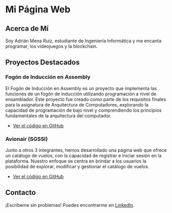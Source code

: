# Mi Página Web

## Acerca de Mí
Soy Adrián Mena Ruiz, estudiante de Ingeniería Informática y me encanta programar, los videojuegos y la blockchain.

## Proyectos Destacados
### Fogón de Inducción en Assembly
El Fogón de Inducción en Assembly es un proyecto que implementa las funciones de un fogón de inducción utilizando programación a nivel de ensamblador. Este proyecto fue creado como parte de los requisitos finales para la asignatura de Arquitectura de Computadores, explorando la capacidad de programación de bajo nivel y comprendiendo los principios fundamentales de la arquitectura del computador.
- [Ver el código en GitHub](https://github.com/Adrimr7/Fog-n-de-Inducci-n-Assembly)

### Avionair (SGSSI)
Junto a otros 3 integrantes, hemos desarrollado una página web que ofrece un catálogo de vuelos, con la capacidad de registrar e iniciar sesión en la plataforma. Nuestro enfoque se centra en brindar a los usuarios la posibilidad de explorar, modificar y gestionar el catálogo de vuelos.
- [Ver el código en GitHub](https://github.com/Adrimr7/SGSSI-Proyecto)

## Contacto
¡Escríbeme sin problemas! Puedes encontrarme en [LinkedIn](https://www.linkedin.com/in/adrian-mena-ruiz/).


